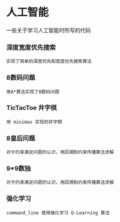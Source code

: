 # 人工智能

一些关于学习人工智能时所写的代码

### 深度宽度优先搜索

    实现了简单的深度优先和宽度优先搜索算法
### 8数码问题
    
    用A*算法实现了8数码问题
### TicTacToe 井字棋
    
    用 minimax 实现的井字棋
### 8皇后问题
    
    对于约束满足问题的认识，用回溯和约束传播算法求解
### 9*9数独

    对于约束满足问题的认识，用回溯和约束传播算法求解
    
### 强化学习
    
    command_line 使用强化学习 Q-Learning 算法